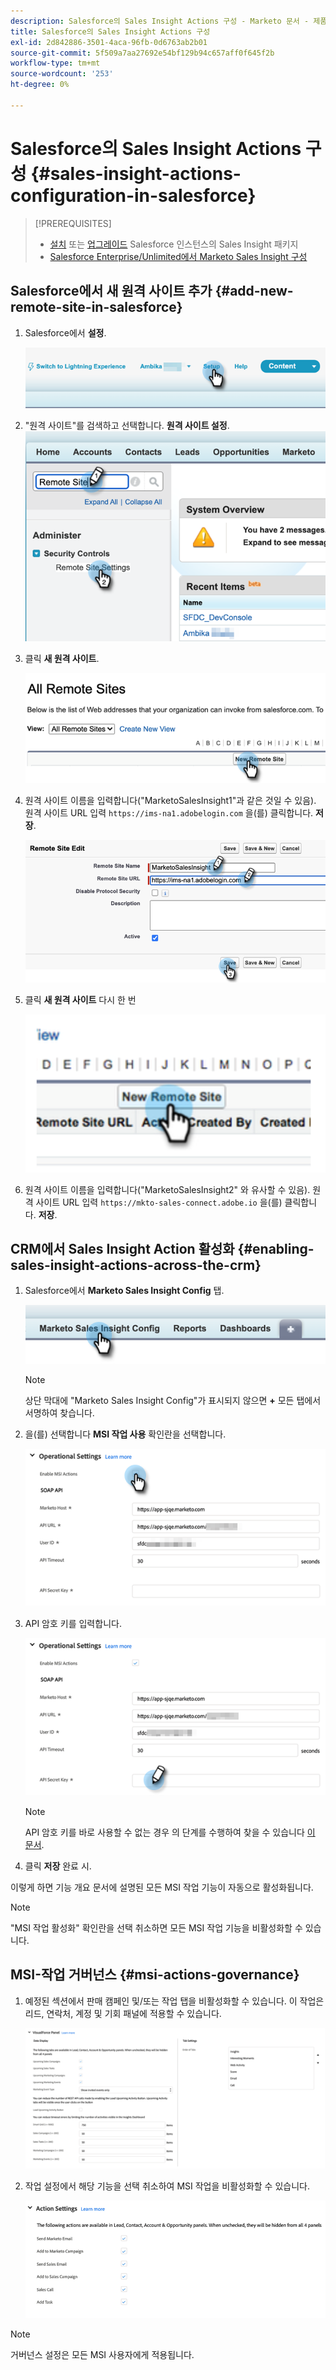 ```yaml
---
description: Salesforce의 Sales Insight Actions 구성 - Marketo 문서 - 제품 설명서
title: Salesforce의 Sales Insight Actions 구성
exl-id: 2d842886-3501-4aca-96fb-0d6763ab2b01
source-git-commit: 5f509a7aa27692e54bf129b94c657aff0f645f2b
workflow-type: tm+mt
source-wordcount: '253'
ht-degree: 0%

---
```


# Salesforce의 Sales Insight Actions 구성 {#sales-insight-actions-configuration-in-salesforce}

>[!PREREQUISITES]
>
>* [설치](/help/marketo/product-docs/marketo-sales-insight/msi-for-salesforce/installation/install-marketo-sales-insight-package-in-salesforce-appexchange.md) 또는 [업그레이드](/help/marketo/product-docs/marketo-sales-insight/msi-for-salesforce/upgrading/upgrading-your-msi-package.md) Salesforce 인스턴스의 Sales Insight 패키지
>* [Salesforce Enterprise/Unlimited에서 Marketo Sales Insight 구성](/help/marketo/product-docs/marketo-sales-insight/msi-for-salesforce/configuration/configure-marketo-sales-insight-in-salesforce-enterprise-unlimited.md)


## Salesforce에서 새 원격 사이트 추가 {#add-new-remote-site-in-salesforce}

1. Salesforce에서 **설정**.

   ![](assets/msi-actions-configuration-in-salesforce-1.png)

1. &quot;원격 사이트&quot;를 검색하고 선택합니다. **원격 사이트 설정**.
   ![](assets/msi-actions-configuration-in-salesforce-2.png)

1. 클릭 **새 원격 사이트**.

   ![](assets/msi-actions-configuration-in-salesforce-3.png)

1. 원격 사이트 이름을 입력합니다(&quot;MarketoSalesInsight1&quot;과 같은 것일 수 있음). 원격 사이트 URL 입력 `https://ims-na1.adobelogin.com` 을(를) 클릭합니다. **저장**.

   ![](assets/msi-actions-configuration-in-salesforce-4.png)

1. 클릭 **새 원격 사이트** 다시 한 번

   ![](assets/msi-actions-configuration-in-salesforce-4a.png)

1. 원격 사이트 이름을 입력합니다(&quot;MarketoSalesInsight2&quot; 와 유사할 수 있음). 원격 사이트 URL 입력 `https://mkto-sales-connect.adobe.io` 을(를) 클릭합니다. **저장**.

## CRM에서 Sales Insight Action 활성화 {#enabling-sales-insight-actions-across-the-crm}

1. Salesforce에서 **Marketo Sales Insight Config** 탭.

   ![](assets/msi-actions-configuration-in-salesforce-5.png)

   >[!NOTE]
   >
   >상단 막대에 &quot;Marketo Sales Insight Config&quot;가 표시되지 않으면 **+** 모든 탭에서 서명하여 찾습니다.

1. 을(를) 선택합니다 **MSI 작업 사용** 확인란을 선택합니다.

   ![](assets/msi-actions-configuration-in-salesforce-6.png)

1. API 암호 키를 입력합니다.

   ![](assets/msi-actions-configuration-in-salesforce-7.png)

   >[!NOTE]
   >
   >API 암호 키를 바로 사용할 수 없는 경우 의 단계를 수행하여 찾을 수 있습니다 [이 문서](/help/marketo/product-docs/marketo-sales-insight/msi-for-salesforce/configuration/configure-marketo-sales-insight-in-salesforce-enterprise-unlimited.md).

1. 클릭 **저장** 완료 시.

이렇게 하면 기능 개요 문서에 설명된 모든 MSI 작업 기능이 자동으로 활성화됩니다.

>[!NOTE]
>
>&quot;MSI 작업 활성화&quot; 확인란을 선택 취소하면 모든 MSI 작업 기능을 비활성화할 수 있습니다.

## MSI-작업 거버넌스 {#msi-actions-governance}

1. 예정된 섹션에서 판매 캠페인 및/또는 작업 탭을 비활성화할 수 있습니다. 이 작업은 리드, 연락처, 계정 및 기회 패널에 적용할 수 있습니다.

   ![](assets/msi-actions-configuration-in-salesforce-8.png)

1. 작업 설정에서 해당 기능을 선택 취소하여 MSI 작업을 비활성화할 수 있습니다.

   ![](assets/msi-actions-configuration-in-salesforce-9.png)

>[!NOTE]
>
>거버넌스 설정은 모든 MSI 사용자에게 적용됩니다.
